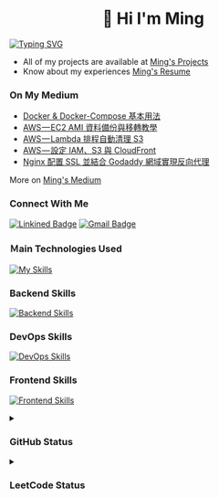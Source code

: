 <h1 align="center">👋 Hi I'm Ming</h1>

[![Typing SVG](https://readme-typing-svg.demolab.com?font=Fira+Code&size=30&weight=900&duration=3000&pause=1000&color=EFC7F7&center=true&vCenter=true&random=false&width=1024&lines=%E6%88%91%E5%8F%AA%E6%98%AF%E5%80%8B%E8%88%88%E8%B6%A3%E4%BD%BF%E7%84%B6%E7%9A%84%E5%B7%A5%E7%A8%8B%E5%B8%AB)](https://git.io/typing-svg)

- All of my projects are available at [Ming's Projects](https://www.minglin.vip/projects)
- Know about my experiences [Ming's Resume](https://www.minglin.vip/Ming's%20Resume.pdf)

<h3 align="left">On My Medium</h3>

<!-- MEDIUM-POST-LIST:START -->
- [Docker & Docker-Compose 基本用法](https://medium.com/@MingLin1995/docker-docker-compose-%E5%9F%BA%E6%9C%AC%E7%94%A8%E6%B3%95-c86f7ddd15b1?source=rss-c2fe90462a50------2)
- [AWS — EC2 AMI 資料備份與移轉教學](https://medium.com/@MingLin1995/aws-ec2-ami-%E8%B3%87%E6%96%99%E5%82%99%E4%BB%BD%E8%88%87%E7%A7%BB%E8%BD%89%E6%95%99%E5%AD%B8-85dad6cf0b2d?source=rss-c2fe90462a50------2)
- [AWS — Lambda 排程自動清理 S3](https://medium.com/@MingLin1995/aws-lambda-%E6%8E%92%E7%A8%8B%E8%87%AA%E5%8B%95%E6%B8%85%E7%90%86-s3-44b941e6c055?source=rss-c2fe90462a50------2)
- [AWS — 設定 IAM、S3 與 CloudFront](https://medium.com/@MingLin1995/aws-%E8%A8%AD%E5%AE%9A-iam-s3-%E8%88%87-cloudfront-d0c8ac5ec2e6?source=rss-c2fe90462a50------2)
- [Nginx 配置 SSL 並結合 Godaddy 網域實現反向代理](https://medium.com/@MingLin1995/nginx-%E9%85%8D%E7%BD%AE-ssl-%E4%B8%A6%E7%B5%90%E5%90%88-godaddy-%E7%B6%B2%E5%9F%9F%E5%AF%A6%E7%8F%BE%E5%8F%8D%E5%90%91%E4%BB%A3%E7%90%86-5f71de8b0907?source=rss-c2fe90462a50------2)
<!-- MEDIUM-POST-LIST:END -->

More on [Ming's Medium](https://medium.com/@MingLin1995)

<h3 align="left">Connect With Me</h3>

[![Linkined Badge](https://img.shields.io/badge/Linkined-blue?style=flat&logo=linkedin&logoColor=white&link=https%3A%2F%2Fwww.linkedin.com%2Fin%2Fyo036563%2F)](https://www.linkedin.com/in/youminglin/)
[![Gmail Badge](https://img.shields.io/badge/Gmail-red?style=flat&logo=gmail&logoColor=white)](mailto:ben014335@gmail.com)

<h3 align="left">Ｍain Technologies Used</h3>

[![My Skills](https://skillicons.dev/icons?i=ts,nestjs,postgres,prisma,docker,aws)](https://skillicons.dev)

<h3 align="left">Backend Skills</h3>

[![Backend Skills](https://skillicons.dev/icons?i=nodejs,express,py,flask,mysql,mongodb,redis,jest)](https://skillicons.dev)

<h3 align="left">DevOps Skills</h3>

[![DevOps Skills](https://skillicons.dev/icons?i=git,github,gitlab,githubactions,gcp,ubuntu,nginx,linux)](https://skillicons.dev)

<h3 align="left">Frontend Skills</h3>

[![Frontend Skills](https://skillicons.dev/icons?i=html,css,js,bootstrap,react,tailwind,next)](https://skillicons.dev)

<details>

<summary><h3 align="left">GitHub Status</h3></summary>

<p><img align="center" src="https://github-readme-stats-minglin1995s-projects.vercel.app/api/top-langs?username=minglin1995&count_private=true&theme=ambient_gradient&show_icons=true&locale=en&layout=compact&hide_border=true&hide=html,css,scss&langs_count=3" alt="minglin1995" /></p>

<p><img align="center" src="https://github-readme-stats-minglin1995s-projects.vercel.app/api?username=minglin1995&count_private=true&theme=ambient_gradient&show_icons=true&locale=en&hide=issues,contribs&hide_border=true" alt="minglin1995" /></p>

<p><img align="center" src="https://github-readme-streak-stats.herokuapp.com/?user=minglin1995&count_private=true&theme=ambient_gradient&hide_border=true" alt="minglin1995" /></p>

</details>

<details>
<summary><h3 align="left">LeetCode Status</h3></summary>

![Leetcode Stats](https://leetcard.jacoblin.cool/MingLin1995?theme=light,unicorn&ext=heatmap)

</details>
